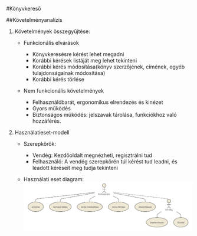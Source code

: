 #Könyvkereső

##Követelményanalízis

1. Követelmények összegyűjtése:

    - Funkcionális elvárások
        + Könyvkeresésre kérést lehet megadni
        + Korábbi kérések listáját meg lehet tekinteni
        + Korábbi kérés módosítása(könyv szerzőjének, címének, egyéb tulajdonságainak módosítása)
        + Korábbi kérés törlése
    
    - Nem funkcionális követelmények
        + Felhasználóbarát, ergonomikus elrendezés és kinézet
        + Gyors működés
        + Biztonságos működés: jelszavak tárolása, funkciókhoz való hozzáférés.

3. Használatieset-modell
    - Szerepkörök:
        + Vendég: Kezdőoldalt megnézheti, regisztrálni tud
        + Felhasználó: A vendég szerepkörén túl kérést tud leadni, és leadott kéréseit meg tudja tekinteni
    
    - Használati eset diagram:
        ![Használati eset diagram](public/HasznEsD.png)